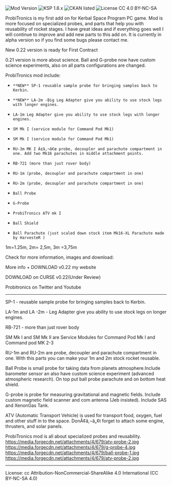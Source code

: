 ​

 ![Mod Version](https://img.shields.io/github/v/release/zer0Kerbal/ProbiTronics?include_prereleases) 
![KSP 1.8.x](https://img.shields.io/badge/KSP%20version-1.8.x-66ccff.svg?style=flat-square) 
![CKAN listed](https://img.shields.io/badge/CKAN-Indexed-brightgreen.svg) 
![License CC 4.0 BY-NC-SA](https://img.shields.io/badge/License-CC--4.0--BY--SA-lightgrey)

ProbiTronics is my first add on for Kerbal Space Program PC game. Mod is more focused on specialized probes, and parts that help you with reusability of rocket stages. I have great ideas and if everything goes well I will continue to improve and add new parts to this add on. It is currently in alpha version so if you find some bugs please contact me.

New 0.22 version is ready for First Contract

0.21 version is more about science. Ball and G-probe now have custom science experiments, also on all parts configurations are changed.

ProbiTronics mod include:
-     **NEW** SP-1 reusable sample probe for bringing samples back to Kerbin.
-     **NEW** LA-2m -Big Leg Adapter give you ability to use stock legs with longer engines.
-     LA-1m Leg Adapter give you ability to use stock legs with longer engines.
-     SM Mk I (service module for Command Pod Mk1)
-     SM Mk I (service module for Command Pod Mk1)
-     RU-3m MK I Ã¢â‚¬â€œ probe, decoupler and parachute compartment in one. Add two Mk16 parachutes in middle attachment points.
-     RB-721 (more than just rover body)
-     RU-1m (probe, decoupler and parachute compartment in one)
-     RU-2m (probe, decoupler and parachute compartment in one)
-     Ball Probe
-     G-Probe
-     ProbiTronics ATV mk I
-     Ball Shield
-     Ball Parachute (just scaled down stock item Mk16-XL Parachute made by HarvesteR )

 

1m=1.25m, 2m= 2,5m, 3m =3,75m

Check for more information, images and download:

More info + DOWNLOAD v0.22 my website

DOWNLOAD on CURSE v0.22(Under Review)

Probitronics on Twitter and Youtube

<hr>

SP-1 - reusable sample probe for bringing samples back to Kerbin.

LA-1m and LA -2m - Leg Adapter give you ability to use stock legs on longer engines.

RB-721 - more than just rover body

SM Mk I and SM Mk II are Service Modules for Command Pod Mk I and Command pod MK 2-3

RU-1m and RU-2m are probe, decoupler and parachute compartment in one. With this parts you can make your 1m and 2m stock rocket reusable.

Ball Probe is small probe for taking data from planets atmosphere.Include barometer sensor an also have custom science experiment (advanced atmospheric research). On top put ball probe parachute and on bottom heat shield.

G-probe is probe for measuring gravitational and magnetic fields. Include custom magnetic field scanner and com antenna (Jeb insisted). Include SAS and XenonGas Tank.

ATV (Automatic Transport Vehicle) is used for transport food, oxygen, fuel and other stuff in to the space. DonÃ¢â‚¬â„¢t forget to attach some engine, thrusters, and solar panels.

ProbiTronics mod is all about specialized probes and reusability.
https://media.forgecdn.net/attachments/4/679/atv-probe-2.jpg
https://media.forgecdn.net/attachments/4/679/g-probe-4.jpg
https://media.forgecdn.net/attachments/4/679/ball-probe-1.jpg
https://media.forgecdn.net/attachments/4/679/atv-probe-2.jpg
<hr>
License:  cc Attribution-NonCommercial-ShareAlike 4.0 International (CC BY-NC-SA 4.0)
​
